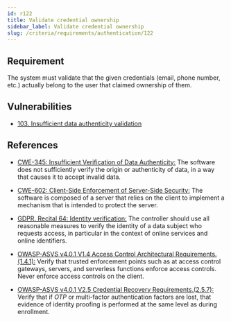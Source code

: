 ```yaml
---
id: r122
title: Validate credential ownership
sidebar_label: Validate credential ownership
slug: /criteria/requirements/authentication/122
---
```


## Requirement

The system must validate
that the given credentials (email, phone number, etc.)
actually belong to the user
that claimed ownership of them.

## Vulnerabilities

- [103. Insufficient data authenticity validation](/criteria/vulnerabilities/103)

## References

- [CWE-345: Insufficient Verification of Data Authenticity:](https://cwe.mitre.org/data/definitions/345.html)
The software does not sufficiently verify
the origin or authenticity of data,
in a way that causes it
to accept invalid data.

- [CWE-602: Client-Side Enforcement of Server-Side Security:](https://cwe.mitre.org/data/definitions/602.html)
The software is composed of a server
that relies on the client
to implement a mechanism that is intended
to protect the server.

- [GDPR. Recital 64: Identity verification:](https://gdpr-info.eu/recitals/no-64/)
The controller should use all reasonable measures
to verify the identity of a data subject
who requests access,
in particular in the context
of online services
and online identifiers.

- [OWASP-ASVS v4.0.1 V1.4 Access Control Architectural Requirements.(1.4.1):](https://owasp.org/www-pdf-archive/OWASP_Application_Security_Verification_Standard_4.0-en.pdf)
Verify that trusted enforcement points
such as at access control gateways,
servers, and serverless functions
enforce access controls.
Never enforce access controls on the client.

- [OWASP-ASVS v4.0.1 V2.5 Credential Recovery Requirements.(2.5.7):](https://owasp.org/www-pdf-archive/OWASP_Application_Security_Verification_Standard_4.0-en.pdf)
Verify that if *OTP*
or multi-factor authentication factors are lost,
that evidence of identity proofing
is performed at the same level
as during enrollment.
